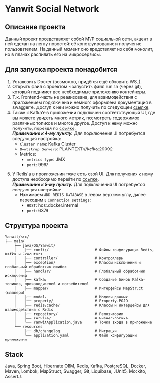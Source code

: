 # Yanwit Social Network
## Описание проекта
Данный проект проедставляет собой MVP социальной сети, акцент в ней сделан на ленту новостей: её конструирование и получение пользователем. На данный момент оно предствляет из себя монолит, но в планах распилить его на микросервисы.
## Для запуска проекта понадобится
1. Установить Docker (возможно, придётся ещё обновить WSL).
2. Открыть файл с проектом и запустить файл run.sh (через git), который поднимет все необходимые приложению контейнеры.
3. Т.к. Frontend-часть не реализована, для взаимодействия с приложением подключена и немного оформлена документация в swagger’е.
Доступ к ней можно получить по следующей [ссылке](http://localhost:8080/swagger-ui/index.html#/ "http://localhost:8080/swagger-ui/index.html#/").
5. Также к Kafka’е в приложении подключен соответствующий UI, где вы можете увидеть много метрик, посмотреть содержимое различных топиков и многое другое.
Доступ к нему можно получить, перейдя по [ссылке](http://localhost:8082/ "http://localhost:8082/").  
***Примечание к 4-му пункту.*** Для подключения UI потребуется следующая настройка:
   - ```Cluster name```: Kafka Cluster
   - ```Bootstrap Servers```: PLAINTEXT://kafka:29092
   - Metrics:
      - ```metrics type```: JMX
      - ```port```: 9997
5) У Redis'а в проиложении тоже есть свой UI. Для получения к нему доступа необходимо перейти по [ссылке](http://localhost:5540/ "http://localhost:5540/").  
***Примечание к 5-му пункту.*** Для подключения UI потребуется следующая настройка:
   - Нажимаем ```ADD REDIS DATABASE``` в левом верхнем углу, далее переходим в ```Connection settings```:
       - ```HOST```: host.docker.internal
       - ```port```: 6379
## Структура проекта
```
Yanwit/src/
├── main/                   
    ├── java/OS/Yanwit/              
    │    ├── config/                     # Файлы конфигурации Redis, Kafka и Executors  
    │    ├── controller/                 # Контроллеры
    │	 ├── exception/                  # Классы исключений и глобальный обработчик ошибок
    │	 ├── handler/                    # Глобальный обработчик исключений
    │	 ├── kafka/                      # Создание бинов Kafka- топиков, производителей и потребителей 
    │    ├── mapper/                     # Интерфейсы MapStruct (мапперы)
    │    ├── model/                      # Модели данных
    │    ├── property/                   # Property-POJO 
    │    ├── redis/cache/                # Классы и интерфейсы для взаимодействия с Redis
    │    ├── repository/                 # Репозитории 
    │    ├── service/                    # Бизнес-логика    
    │    └── YanwitApplication.java      # Точка входа в приложение
    └── resources
         ├── db/changelog                # Миграции
         └── application.yaml            # Файл конфигурации приложения         
```  
## Stack
Java, Spring Boot, Hibernate ORM, Redis, Kafka, PostgreSQL, Docker, Maven, Lombok, MapStruct, Swagger, Git, Liquibase, JUnit5, Mockito, AssertJ.

       

